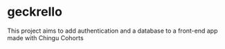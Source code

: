 # geckrello
This project aims to add authentication and a database to a front-end app made with Chingu Cohorts
